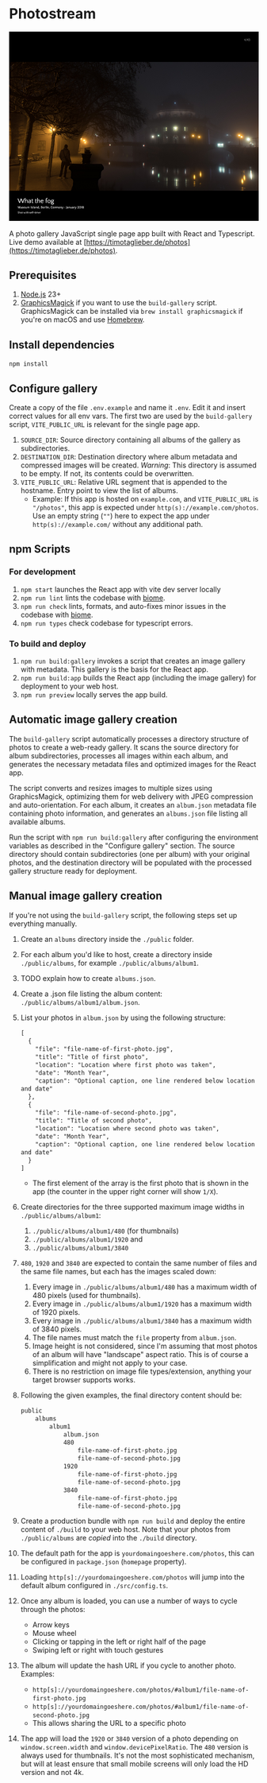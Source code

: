 # Photostream

![Screenshot of app](public/screenshot.png 'Screenshot of app')

A photo gallery JavaScript single page app built with React and Typescript. Live demo available at [https://timotaglieber.de/photos](https://timotaglieber.de/photos).

## Prerequisites

 1. [Node.js](https://nodejs.org/) 23+
 2. [ GraphicsMagick](http://www.graphicsmagick.org/) if you want to use the `build-gallery` script. GraphicsMagick can be installed via `brew install graphicsmagick` if you're on macOS and use [Homebrew](https://brew.sh/).

## Install dependencies

```
npm install
```

## Configure gallery

Create a copy of the file `.env.example` and name it `.env`. Edit it and insert correct values for all env vars. The first two are used by the `build-gallery` script, `VITE_PUBLIC_URL` is relevant for the single page app.

 1. `SOURCE_DIR`: Source directory containing all albums of the gallery as subdirectories.
 1. `DESTINATION_DIR`: Destination directory where album metadata and compressed images will be created. *Warning*: This directory is assumed to be empty. If not, its contents could be overwritten.
 1. `VITE_PUBLIC_URL`: Relative URL segment that is appended to the hostname. Entry point to view the list of albums.
    * Example: If this app is hosted on `example.com`, and `VITE_PUBLIC_URL` is `"/photos"`, this app is expected under
`http(s)://example.com/photos`. Use an empty string (`""`) here to expect the app under `http(s)://example.com/` without any additional path. 

## npm Scripts

### For development

 1. `npm start` launches the React app with vite dev server locally
 1. `npm run lint` lints the codebase with [biome](https://biomejs.dev/).
 1. `npm run check` lints, formats, and auto-fixes minor issues in the codebase with [biome](https://biomejs.dev/).
 1. `npm run types` check codebase for typescript errors. 

### To build and deploy

 1. `npm run build:gallery` invokes a script that creates an image gallery with metadata. This gallery is the basis for the React app.
 1. `npm run build:app` builds the React app (including the image gallery) for deployment to your web host.
 1. `npm run preview` locally serves the app build.

## Automatic image gallery creation

The `build-gallery` script automatically processes a directory structure of photos to create a web-ready gallery. It scans the source directory for album subdirectories, processes all images within each album, and generates the necessary metadata files and optimized images for the React app.

The script converts and resizes images to multiple sizes using GraphicsMagick, optimizing them for web delivery with JPEG compression and auto-orientation. For each album, it creates an `album.json` metadata file containing photo information, and generates an `albums.json` file listing all available albums.

Run the script with `npm run build:gallery` after configuring the environment variables as described in the "Configure gallery" section. The source directory should contain subdirectories (one per album) with your original photos, and the destination directory will be populated with the processed gallery structure ready for deployment.

## Manual image gallery creation

If you're not using the `build-gallery` script, the following steps set up everything manually.

1. Create an `albums` directory inside the `./public` folder.
1. For each album you'd like to host, create a directory inside `./public/albums`, for example `./public/albums/album1`.
1. TODO explain how to create `albums.json`.
1. Create a .json file listing the album content: `./public/albums/album1/album.json`.
1. List your photos in `album.json` by using the following structure:
   ```
   [
     {
       "file": "file-name-of-first-photo.jpg",
       "title": "Title of first photo",
       "location": "Location where first photo was taken",
       "date": "Month Year",
       "caption": "Optional caption, one line rendered below location and date"
     },
     {
       "file": "file-name-of-second-photo.jpg",
       "title": "Title of second photo",
       "location": "Location where second photo was taken",
       "date": "Month Year",
       "caption": "Optional caption, one line rendered below location and date"
     }
   ]
   ```
   - The first element of the array is the first photo that is shown in the app (the counter in the upper right corner will show `1/X`).
1. Create directories for the three supported maximum image widths in `./public/albums/album1`:
   1. `./public/albums/album1/480` (for thumbnails)
   1. `./public/albums/album1/1920` and
   1. `./public/albums/album1/3840`
1. `480`, `1920` and `3840` are expected to contain the same number of files and the same file names, but each has the images scaled down:
   1. Every image in `./public/albums/album1/480` has a maximum width of 480 pixels (used for thumbnails).
   1. Every image in `./public/albums/album1/1920` has a maximum width of 1920 pixels.
   1. Every image in `./public/albums/album1/3840` has a maximum width of 3840 pixels.
   1. The file names must match the `file` property from `album.json`.
   1. Image height is not considered, since I'm assuming that most photos of an album will have "landscape" aspect ratio. This is of course a simplification and might not apply to your case.
   1. There is no restriction on image file types/extension, anything your target browser supports works.
1. Following the given examples, the final directory content should be:

   ```
   public
       albums
           album1
               album.json
               480
                   file-name-of-first-photo.jpg
                   file-name-of-second-photo.jpg
               1920
                   file-name-of-first-photo.jpg
                   file-name-of-second-photo.jpg
               3840
                   file-name-of-first-photo.jpg
                   file-name-of-second-photo.jpg
   ```

1. Create a production bundle with `npm run build` and deploy the entire content of `./build` to your web host. Note that your photos from `./public/albums` are *copied* into the `./build` directory.
1. The default path for the app is `yourdomaingoeshere.com/photos`, this can be configured in `package.json` (`homepage` property).
1. Loading `http[s]://yourdomaingoeshere.com/photos` will jump into the default album configured in `./src/config.ts`.
1. Once any album is loaded, you can use a number of ways to cycle through the photos:
    * Arrow keys
    * Mouse wheel
    * Clicking or tapping in the left or right half of the page
    * Swiping left or right with touch gestures
1. The album will update the hash URL if you cycle to another photo. Examples:
    * `http[s]://yourdomaingoeshere.com/photos/#album1/file-name-of-first-photo.jpg`
    * `http[s]://yourdomaingoeshere.com/photos/#album1/file-name-of-second-photo.jpg`
    * This allows sharing the URL to a specific photo
1. The app will load the `1920` or `3840` version of a photo depending on `window.screen.width` and `window.devicePixelRatio`. The `480` version is always used for thumbnails. It's not the most sophisticated mechanism, but will at least ensure that small mobile screens will only load the HD version and not 4k.

